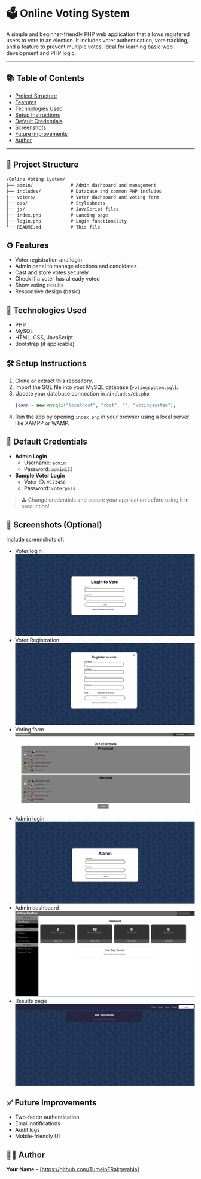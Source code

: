 # 🗳️ Online Voting System

A simple and beginner-friendly PHP web application that allows registered users to vote in an election. It includes voter authentication, vote tracking, and a feature to prevent multiple votes. Ideal for learning basic web development and PHP logic.


---

## 📚 Table of Contents

- [Project Structure](#-project-structure)
- [Features](#️-features)
- [Technologies Used](#-technologies-used)
- [Setup Instructions](#️-setup-instructions)
- [Default Credentials](#-default-credentials)
- [Screenshots](#-screenshots-optional)
- [Future Improvements](#-future-improvements)
- [Author](#-author)

---

## 📁 Project Structure

```
/Online Voting System/
├── admin/              # Admin dashboard and management
├── includes/           # Database and common PHP includes
├── voters/             # Voter dashboard and voting form
├── css/                # Stylesheets
├── js/                 # JavaScript files
├── index.php           # Landing page
├── login.php           # Login functionality
└── README.md           # This file
```

## ⚙️ Features

- Voter registration and login
- Admin panel to manage elections and candidates
- Cast and store votes securely
- Check if a voter has already voted
- Show voting results
- Responsive design (basic)

## 🚀 Technologies Used

- PHP
- MySQL
- HTML, CSS, JavaScript
- Bootstrap (if applicable)

## 🛠️ Setup Instructions

1. Clone or extract this repository.
2. Import the SQL file into your MySQL database (`votingsystem.sql`).
3. Update your database connection in `/includes/db.php`:
   ```php
   $conn = new mysqli("localhost", "root", "", "votingsystem");
   ```
4. Run the app by opening `index.php` in your browser using a local server like XAMPP or WAMP.

## 🔐 Default Credentials

- **Admin Login**
  - Username: `admin`
  - Password: `admin123`
- **Sample Voter Login**
  - Voter ID: `V123456`
  - Password: `voterpass`

> ⚠️ Change credentials and secure your application before using it in production!

## 📸 Screenshots (Optional)

Include screenshots of:
- Voter login
 ![Alt text](Images/Login%20page.png)
- Voter Registration
![Alt text](Images/Regestertion%20page%20.png)
- Voting form
![Alt text](Images/Voting%20Form.png)
- Admin login
![Alt text](Images/Admin%20Login%20page.png)
- Admin dashboard
![Alt text](Images/Admin%20Home%20page.png)
- Results page
![Alt text](Images/Result%20page.png)

## ✅ Future Improvements

- Two-factor authentication
- Email notifications
- Audit logs
- Mobile-friendly UI

## 🧑‍💻 Author

**Your Name** – [https://github.com/TumeloFRakgwahla]
